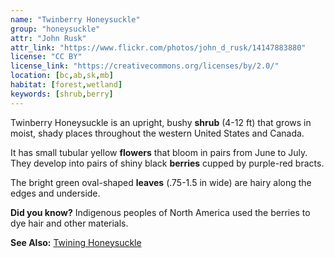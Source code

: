 ```yaml
---
name: "Twinberry Honeysuckle"
group: "honeysuckle"
attr: "John Rusk"
attr_link: "https://www.flickr.com/photos/john_d_rusk/14147883880"
license: "CC BY"
license_link: "https://creativecommons.org/licenses/by/2.0/"
location: [bc,ab,sk,mb]
habitat: [forest,wetland]
keywords: [shrub,berry]
---
```

Twinberry Honeysuckle is an upright, bushy **shrub** (4-12 ft) that grows in moist, shady places throughout the western United States and Canada.

It has small tubular yellow **flowers** that bloom in pairs from June to July. They develop into pairs of shiny black **berries** cupped by purple-red bracts.

The bright green oval-shaped **leaves** (.75-1.5 in wide) are hairy along the edges and underside.

**Did you know?** Indigenous peoples of North America used the berries to dye hair and other materials.

<!-- generated, do not edit -->
**See Also:**
[Twining Honeysuckle](/trees/twinhon/)

